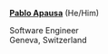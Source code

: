 <a href="https://apausa.xyz" target="_blank">**Pablo Apausa**</a> (He/Him)

Software Engineer  
Geneva, Switzerland  


